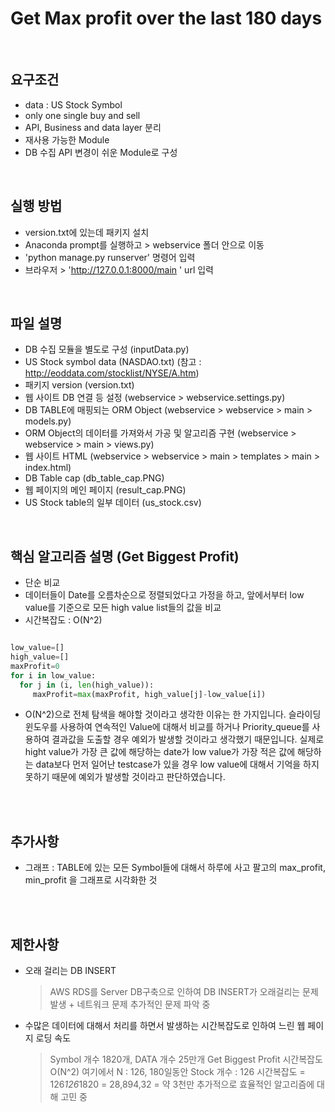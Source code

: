 # Get Max profit over the last 180 days

<br>

## 요구조건

- data : US Stock Symbol
- only one single buy and sell
- API, Business and data layer 분리
- 재사용 가능한 Module
- DB 수집 API 변경이 쉬운 Module로 구성


<br>

## 실행 방법

- version.txt에 있는데 패키지 설치
- Anaconda prompt를 실행하고 > webservice 폴더 안으로 이동
- 'python manage.py runserver' 명령어 입력
- 브라우저 > 'http://127.0.0.1:8000/main ' url 입력


<br>

## 파일 설명

- DB 수집 모듈을 별도로 구성 (inputData.py)
- US Stock symbol data (NASDAO.txt) (참고 : http://eoddata.com/stocklist/NYSE/A.htm)
- 패키지 version (version.txt)
- 웹 사이트 DB 연결 등 설정 (webservice > webservice.settings.py)
- DB TABLE에 매핑되는 ORM Object (webservice > webservice > main > models.py)
- ORM Object의 데이터를 가져와서 가공 및 알고리즘 구현 (webservice > webservice > main > views.py)
- 웹 사이트 HTML (webservice > webservice > main > templates > main > index.html)
- DB Table cap (db_table_cap.PNG)
- 웹 페이지의 메인 페이지 (result_cap.PNG)
- US Stock table의 일부 데이터 (us_stock.csv)

<br>

## 핵심 알고리즘 설명 (Get Biggest Profit)

- 단순 비교
- 데이터들이 Date를 오름차순으로 정렬되었다고 가정을 하고, 앞에서부터 low value를 기준으로 모든 high value list들의 값을 비교
- 시간복잡도 : O(N^2)

```python

low_value=[]
high_value=[]
maxProfit=0
for i in low_value:
  for j in (i, len(high_value)):
     maxProfit=max(maxProfit, high_value[j]-low_value[i])

```

- O(N^2)으로 전체 탐색을 해야할 것이라고 생각한 이유는 한 가지입니다. 슬라이딩 윈도우를 사용하여 연속적인 Value에 대해서 비교를 하거나 Priority_queue를 사용하여 결과값을 도출할 경우 예외가 발생할 것이라고 생각했기 때문입니다. 실제로 hight value가 가장 큰 값에 해당하는 date가 low value가 가장 적은 값에 해당하는 data보다 먼저 일어난 testcase가 있을 경우 low value에 대해서 기억을 하지 못하기 때문에 예외가 발생할 것이라고 판단하였습니다.

<br>
<br>

## 추가사항

- 그래프 : TABLE에 있는 모든 Symbol들에 대해서 하루에 사고 팔고의 max_profit, min_profit 을 그래프로 시각화한 것

<br>
<br>


## 제한사항

- 오래 걸리는 DB INSERT
  > AWS RDS를 Server DB구축으로 인하여 DB INSERT가 오래걸리는 문제 발생 + 네트워크 문제
  > 추가적인 문제 파악 중
  
- 수많은 데이터에 대해서 처리를 하면서 발생하는 시간복잡도로 인하여 느린 웹 페이지 로딩 속도
  > Symbol 개수 1820개, DATA 개수 25만개
  > Get Biggest Profit 시간복잡도 O(N^2)
  > 여기에서 N : 126, 180일동안 Stock 개수 : 126
  > 시간복잡도 = 126*126*1820 = 28,894,32 = 약 3천만
  > 추가적으로 효율적인 알고리즘에 대해 고민 중
  
  
   


